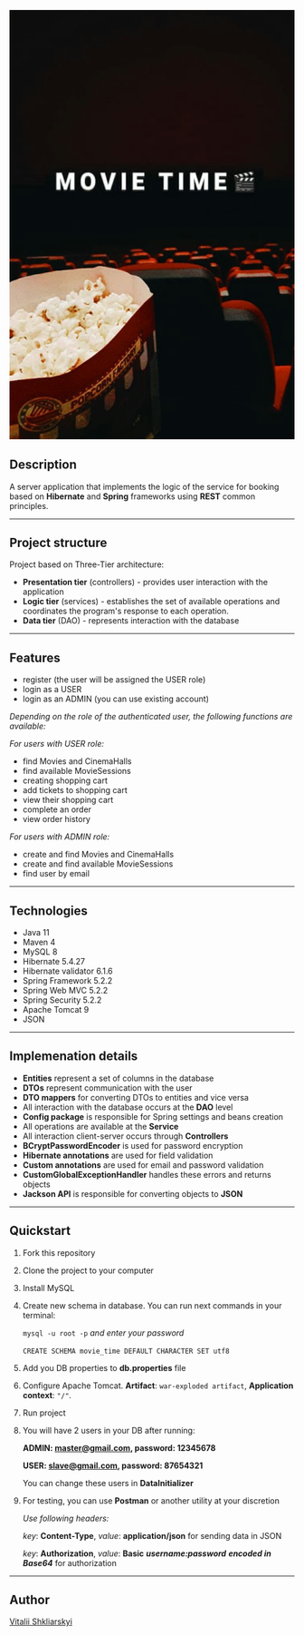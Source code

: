 ![Header](src/main/resources/pictures/movie_time.jpeg)

##  Description
A server application that implements the logic of the service for booking based on **Hibernate** and **Spring** frameworks using **REST** common principles.

---

##  Project structure
Project based on Three-Tier architecture:
- **Presentation tier** (controllers) - provides user interaction with the application
- **Logic tier** (services) - establishes the set of available operations and coordinates the program's response to each operation.
- **Data tier** (DAO) - represents interaction with the database

---

## Features
- register (the user will be assigned the USER role)
- login as a USER
- login as an ADMIN (you can use existing account)

*Depending on the role of the authenticated user, the following functions are available:*

_For users with USER role:_
- find Movies and CinemaHalls
- find available MovieSessions
- creating shopping cart
- add tickets to shopping cart
- view their shopping cart
- complete an order
- view order history

_For users with ADMIN role:_
- create and find Movies and CinemaHalls
- create and find available MovieSessions
- find user by email

---

## Technologies
- Java 11
- Maven 4
- MySQL 8
- Hibernate 5.4.27
- Hibernate validator 6.1.6
- Spring Framework 5.2.2
- Spring Web MVC 5.2.2
- Spring Security 5.2.2
- Apache Tomcat 9
- JSON

---
## Implemenation details
- **Entities** represent a set of columns in the database
- **DTOs** represent communication with the user
- **DTO mappers** for converting DTOs to entities and vice versa
- All interaction with the database occurs at the **DAO** level
- **Config package** is responsible for Spring settings and beans creation
- All operations are available at the **Service**
- All interaction client-server occurs through **Controllers**
- **BCryptPasswordEncoder** is used for password encryption
- **Hibernate annotations** are used for field validation
- **Custom annotations** are used for email and password validation
- **CustomGlobalExceptionHandler** handles these errors and returns objects
- **Jackson API** is responsible for converting objects to **JSON**

---

## Quickstart
1. Fork this repository
2. Clone the project to your computer
3. Install MySQL
4. Create new schema in database. You can run next commands in your terminal:

    `mysql -u root -p` *and enter your password*

    `CREATE SCHEMA movie_time DEFAULT CHARACTER SET utf8`

5. Add you DB properties to **db.properties** file
6. Configure Apache Tomcat. **Artifact**: `war-exploded artifact`, **Application context**: `"/"`.
7. Run project
8. You will have 2 users in your DB after running:

   **ADMIN: master@gmail.com, password: 12345678**

   **USER: slave@gmail.com, password: 87654321**
    
    You can change these users in **DataInitializer**
9. For testing, you can use **Postman** or another utility at your discretion
    
   *Use following headers:*

    *key*: **Content-Type**, *value*: **application/json** for sending data in JSON

    *key*: **Authorization**, *value*: **Basic** ***username:password*** ***encoded in Base64*** for authorization

---

## Author

[Vitalii Shkliarskyi](https://github.com/VitaliiShkliarskyi)